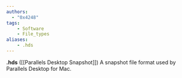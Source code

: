 ```yaml
---
authors:
  - "0x4248"
tags:
    - Software
    - File_types
aliases:
    - .hds
---
```

**.hds** ([[Parallels Desktop Snapshot]]) A snapshot file format used by Parallels Desktop for Mac.
